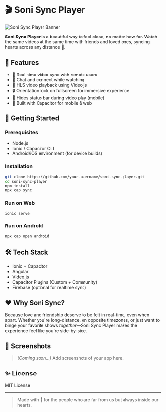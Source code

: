 
# 🎬 Soni Sync Player

![Soni Sync Player Banner](./imgs/Soni_Sync_Player.png.png)

**Soni Sync Player** is a beautiful way to feel close, no matter how far. Watch the same videos at the same time with friends and loved ones, syncing hearts across any distance 💖.

## 🌟 Features

- 🔁 Real-time video sync with remote users
- 💬 Chat and connect while watching
- 🎥 HLS video playback using Video.js
- 🔒 Orientation lock on fullscreen for immersive experience
- 📴 Hides status bar during video play (mobile)
- 📱 Built with Capacitor for mobile & web

## 🚀 Getting Started

### Prerequisites

- Node.js
- Ionic / Capacitor CLI
- Android/iOS environment (for device builds)

### Installation

```bash
git clone https://github.com/your-username/soni-sync-player.git
cd soni-sync-player
npm install
npx cap sync
```

### Run on Web

```bash
ionic serve
```

### Run on Android

```bash
npx cap open android
```

## 🛠 Tech Stack

- Ionic + Capacitor
- Angular
- Video.js
- Capacitor Plugins (Custom + Community)
- Firebase (optional for realtime sync)

## ❤️ Why Soni Sync?

Because love and friendship deserve to be felt in real-time, even when apart. Whether you're long-distance, on opposite timezones, or just want to binge your favorite shows *together*—Soni Sync Player makes the experience feel like you're side-by-side.

## 📸 Screenshots

> _(Coming soon...)_ Add screenshots of your app here.

## ✨ License

MIT License

---

> Made with 💖 for the people who are far from us but always inside our hearts.
